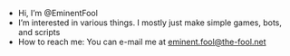 - Hi, I’m @EminentFool
- I’m interested in various things. I mostly just make simple games, bots, and scripts
- How to reach me:  You can e-mail me at eminent.fool@the-fool.net

<!---
EminentFool/EminentFool is a ✨ special ✨ repository because its `README.md` (this file) appears on your GitHub profile.
You can click the Preview link to take a look at your changes.
--->
